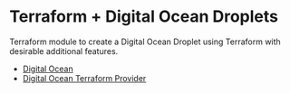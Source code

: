 # Terraform + Digital Ocean Droplets

Terraform module to create a Digital Ocean Droplet using Terraform with desirable additional features.
 * [Digital Ocean](https://www.digitalocean.com/)
 * [Digital Ocean Terraform Provider](https://registry.terraform.io/providers/digitalocean/digitalocean/latest/docs)